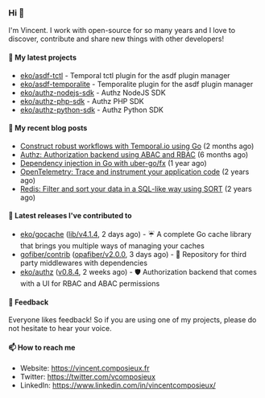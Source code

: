 ### Hi 👋

I'm Vincent. I work with open-source for so many years and I love to discover, contribute and share new things with other developers!

#### 🌱  My latest projects


- [eko/asdf-tctl](https://github.com/eko/asdf-tctl) - Temporal tctl plugin for the asdf plugin manager
- [eko/asdf-temporalite](https://github.com/eko/asdf-temporalite) - Temporalite plugin for the asdf plugin manager
- [eko/authz-nodejs-sdk](https://github.com/eko/authz-nodejs-sdk) - Authz NodeJS SDK
- [eko/authz-php-sdk](https://github.com/eko/authz-php-sdk) - Authz PHP SDK
- [eko/authz-python-sdk](https://github.com/eko/authz-python-sdk) - Authz Python SDK

#### 📜  My recent blog posts


- [Construct robust workflows with Temporal.io using Go](https://vincent.composieux.fr/article/construct-robust-workflows-with-temporal-using-go) (2 months ago)
- [Authz: Authorization backend using ABAC and RBAC](https://vincent.composieux.fr/article/authz-authorisation-backend-using-rbac-and-abac) (6 months ago)
- [Dependency injection in Go with uber-go/fx](https://vincent.composieux.fr/article/dependency-injection-in-go-with-uber-go-fx) (1 year ago)
- [OpenTelemetry: Trace and instrument your application code](https://vincent.composieux.fr/article/opentelemetry-trace-and-instrument-your-application-code) (2 years ago)
- [Redis: Filter and sort your data in a SQL-like way using SORT](https://vincent.composieux.fr/article/redis-filter-and-sort-your-data-in-a-sql-like-way-using-sort) (2 years ago)

#### 🔭  Latest releases I've contributed to


- [eko/gocache](https://github.com/eko/gocache) ([lib/v4.1.4](https://github.com/eko/gocache/releases/tag/lib/v4.1.4), 2 days ago) - ☔️ A complete Go cache library that brings you multiple ways of managing your caches
- [gofiber/contrib](https://github.com/gofiber/contrib) ([opafiber/v2.0.0](https://github.com/gofiber/contrib/releases/tag/opafiber/v2.0.0), 3 days ago) - 🧬 Repository for third party middlewares with dependencies
- [eko/authz](https://github.com/eko/authz) ([v0.8.4](https://github.com/eko/authz/releases/tag/v0.8.4), 2 weeks ago) - 🛡️ Authorization backend that comes with a UI for RBAC and ABAC permissions

#### 💬  Feedback

Everyone likes feedback! So if you are using one of my projects, please do not hesitate to hear your voice.

#### 📫  How to reach me

- Website: https://vincent.composieux.fr
- Twitter: https://twitter.com/vcomposieux
- LinkedIn: https://www.linkedin.com/in/vincentcomposieux/
